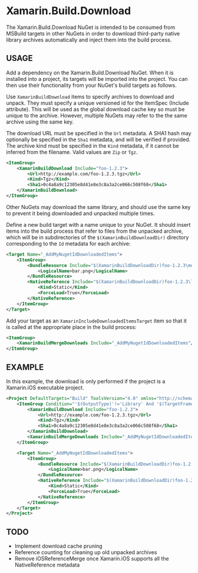 ﻿# Xamarin.Build.Download

The Xamarin.Build.Download NuGet is intended to be consumed from MSBuild targets in other NuGets in order to download
third-party native library archives automatically and inject them into the build process.

## USAGE

Add a dependency on the Xamarin.Build.Download NuGet. When it is installed into a project, its targets will
be imported into the project. You can then use their functionality from your NuGet's build targets as follows.

Use `XamarinBuildDownload` items to specify archives to download and unpack. They must specify a unique versioned id
for the ItemSpec (Include attribute). This will be used as the global download cache key so must be unique to the
archive. However, multiple NuGets may refer to the the same archive using the same key.

The download URL must be specified in the `Url` metadata. A SHA1 hash may optionally be specified in the `Sha1`
metadata, and will be verified if provided. The archive kind must be specified in the `Kind` metadata, if it cannot
be inferred from the filename. Valid values are `Zip` or `Tgz`.

```xml
<ItemGroup>
	<XamarinBuildDownload Include="foo-1.2.3">
		<Url>http://example.com/foo-1.2.3.tgz</Url>
		<Kind>Tgz</Kind>
		<Sha1>0c4a8a9c12305e8d41e8e3c8a3a2ce066c508f68</Sha1>
	</XamarinBuildDownload>
</ItemGroup>
```

Other NuGets may download the same library, and should use the same key to prevent it being downloaded and
unpacked multiple times.

Define a new build target with a name unique to your NuGet. It should insert items into the build process that refer
to files from the unpacked archive, which will be in subdirectories of the `$(XamarinBuildDownloadDir)` directory
corresponding to the `Id` metadata for each archive:

```xml
<Target Name="_AddMyNugetIdDownloadedItems">
	<ItemGroup>
		<BundleResource Include="$(XamarinBuildDownloadDir)foo-1.2.3\media\bar.png">
			<LogicalName>bar.png</LogicalName>
		</BundleResource>
		<NativeReference Include="$(XamarinBuildDownloadDir)foo-1.2.3\lib\baz.a">
			<Kind>Static</Kind>
			<ForceLoad>True</ForceLoad>
		</NativeReference>
	</ItemGroup>
</Target>
```

Add your target as an `XamarinIncludeDownloadedItemsTarget` item so that it is called at the appropriate place
in the build process:

```xml
<ItemGroup>
	<XamarinBuildMergeDownloads Include="_AddMyNugetIdDownloadedItems"/>
</ItemGroup>
```

## EXAMPLE

In this example, the download is only performed if the project is a Xamarin.iOS executable project.

```xml
<Project DefaultTargets="Build" ToolsVersion="4.0" xmlns="http://schemas.microsoft.com/developer/msbuild/2003">
	<ItemGroup Condition="'$(OutputType)'!='Library' And '$(TargetFramework)'=='Xamarin.iOS'">
		<XamarinBuildDownload Include="foo-1.2.3">
			<Url>http://example.com/foo-1.2.3.tgz</Url>
			<Kind>Tgz</Kind>
			<Sha1>0c4a8a9c12305e8d41e8e3c8a3a2ce066c508f68</Sha1>
		</XamarinBuildDownload>
		<XamarinBuildMergeDownloads Include="_AddMyNugetIdDownloadedItems"/>
	</ItemGroup>

	<Target Name="_AddMyNugetIdDownloadedItems">
		<ItemGroup>
			<BundleResource Include="$(XamarinBuildDownloadDir)foo-1.2.3\media\bar.png">
				<LogicalName>bar.png</LogicalName>
			</BundleResource>
			<NativeReference Include="$(XamarinBuildDownloadDir)foo-1.2.3\lib\baz.a">
				<Kind>Static</Kind>
				<ForceLoad>True</ForceLoad>
			</NativeReference>
		</ItemGroup>
	</Target>
</Project>
```

## TODO

* Implement download cache pruning
* Reference counting for cleaning up old unpacked archives
* Remove iOSReferenceMerge once Xamarin.iOS supports all the NativeReference metadata

